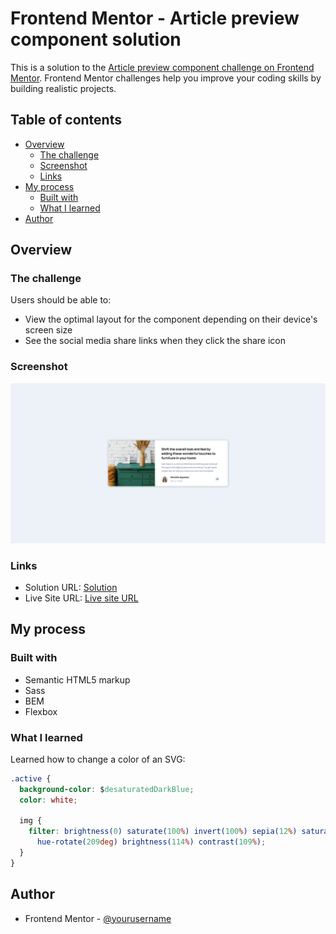 # Frontend Mentor - Article preview component solution

This is a solution to the [Article preview component challenge on Frontend Mentor](https://www.frontendmentor.io/challenges/article-preview-component-dYBN_pYFT). Frontend Mentor challenges help you improve your coding skills by building realistic projects.

## Table of contents

- [Overview](#overview)
  - [The challenge](#the-challenge)
  - [Screenshot](#screenshot)
  - [Links](#links)
- [My process](#my-process)
  - [Built with](#built-with)
  - [What I learned](#what-i-learned)
- [Author](#author)

## Overview

### The challenge

Users should be able to:

- View the optimal layout for the component depending on their device's screen size
- See the social media share links when they click the share icon

### Screenshot

![Screenshot](./design/Screenshot.png)

### Links

- Solution URL: [Solution](https://github.com/WidePeepoHappy/article-preview-component)
- Live Site URL: [Live site URL](https://widepeepohappy.github.io/article-preview-component)

## My process

### Built with

- Semantic HTML5 markup
- Sass
- BEM
- Flexbox

### What I learned

Learned how to change a color of an SVG:

```css
.active {
  background-color: $desaturatedDarkBlue;
  color: white;

  img {
    filter: brightness(0) saturate(100%) invert(100%) sepia(12%) saturate(7500%)
      hue-rotate(209deg) brightness(114%) contrast(109%);
  }
}
```

## Author

- Frontend Mentor - [@yourusername](https://www.frontendmentor.io/profile/WidePeepoHappy)
